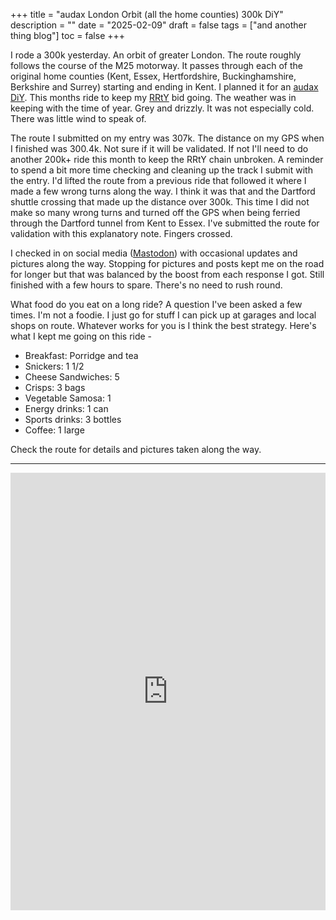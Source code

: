 +++
title = "audax  London Orbit (all the home counties) 300k DiY"
description = ""
date = "2025-02-09"
draft = false
tags = ["and another thing blog"]
toc = false
+++

I rode a 300k yesterday. An orbit of greater London. The route roughly follows the course of the M25 motorway. It passes through each of the original home counties (Kent, Essex, Hertfordshire, Buckinghamshire, Berkshire and Surrey) starting and ending in Kent. I planned it for an [audax](https://www.audax.uk/about-audax/new-to-audax/) [DiY](https://www.audax.uk/choose-a-ride/do-it-yourself-diy-events/). This months ride to keep my [RRtY](https://www.audax.uk/results/rrty-roll-of-honour/) bid going. The weather was in keeping with the time of year. Grey and drizzly. It was not especially cold. There was little wind to speak of.  

The route I submitted on my entry was 307k. The distance on my GPS when I finished was 300.4k. Not sure if it will be validated. If not I'll need to do another 200k+ ride this month to keep the RRtY chain unbroken. A reminder to spend a bit more time checking and cleaning up the track I submit with the entry. I'd lifted the route from a previous ride that followed it where I made a few wrong turns along the way. I think it was that and the Dartford shuttle crossing that made up the distance over 300k. This time I did not make so many wrong turns and turned off the GPS when being ferried through the Dartford tunnel from Kent to Essex. I've submitted the route for validation with this explanatory note. Fingers crossed. 

I checked in on social media ([Mastodon](https://social.lol/@alxtrnr)) with occasional updates and pictures along the way. Stopping for pictures and posts kept me on the road for longer but that was balanced by the boost from each response I got. Still finished with a few hours to spare. There's no need to rush round.

What food do you eat on a long ride? A question I've been asked a few times. I'm not a foodie. I just go for stuff I can pick up at garages and local shops on route.  Whatever works for you is I think the best strategy. Here's what I kept me going on this ride - 

* Breakfast: Porridge and tea
* Snickers: 1 1/2
* Cheese Sandwiches: 5
* Crisps: 3 bags 
* Vegetable Samosa: 1
* Energy drinks: 1 can
* Sports drinks: 3 bottles
* Coffee: 1 large

Check the route for details and pictures taken along the way.

***
<iframe src="https://ridewithgps.com/embeds?type=trip&id=252754722&metricUnits=true&sampleGraph=true&distanceMarkers=true&showPhotos=true" style="width: 1px; min-width: 100%; height: 700px; border: none;" scrolling="no"></iframe>